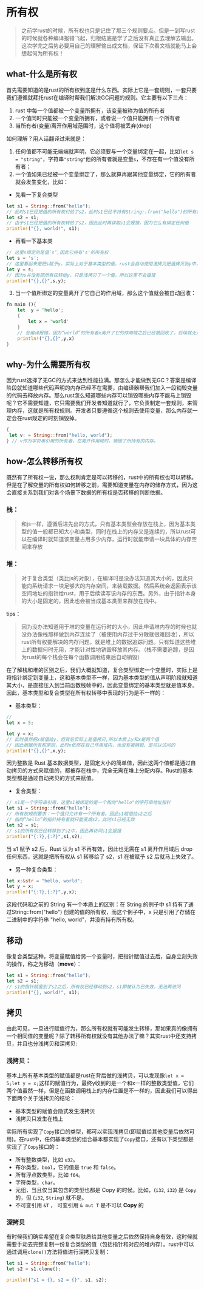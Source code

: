 # 所有权
> 之前学rust的时候，所有权也只是记住了那三个规则要点。但是一到写rust的时候就各种编译报错飞起，归根结底是学了之后没有真正去理解去输出。这次学完之后势必要用自己的理解输出成文档，保证下次看文档就能马上会想起何为所有权！

## what-什么是所有权
首先需要知道的是rust的所有权到底是什么东西。实际上它是一套规则，一套只要我们遵循就拜托rust在编译时帮我们解决GC问题的规则。它主要有以下三点：
1. rust 中每一个值都被一个变量所拥有，该变量被称为值的所有者
2. 一个值同时只能被一个变量所拥有，或者说一个值只能拥有一个所有者
3. 当所有者(变量)离开作用域范围时，这个值将被丢弃(drop)

如何理解？用人话翻译过来就是：
1. 任何值都不可能无端端就声明，它必须要与一个变量绑定在一起，比如`let s = "string"`，字符串`"string"`他的所有者就是变量`s`，不存在有一个值没有所有者；
2. 一个值如果已经被一个变量绑定了，那么就算再跟其他变量绑定，它的所有者就会发生变化，比如：
- 先看一下复合类型
```rust
let s1 = String::from("hello");
// 此时s1已经把值的所有权付给了s2，此时s1已经不持有String::from("hello")的所有权了
let s2 = s1;
// 由于s1已经把值的所有权转给了s2，因此此时再读取s1会报错，因为它么有绑定任何值
println!("{}, world!", s1);
```
- 再看一下基本类
```rust
// 这里s绑定的是值‘s’,因此它持有's'的所有权
let s = 's';
// 这里看起来是把s赋予y，实际上对于基本类型的值，rust会自动使用浅拷贝把值拷贝到y中，因此此时y所拥有的值，和s的值在栈上不是同一个
let y = s;
// 因为s并没有把所有权转给y，只是浅拷贝了一个值，所以这里不会报错
println!("{},{}",s,y);
```
3. 当一个值所绑定的变量离开了它自己的作用域，那么这个值就会被自动回收：
```rust
fn main (){
    let  y = 'hello';
    {
        let x = 'world'
    }
    // 会编译报错，因为“world”的所有者x离开了它的作用域之后已经被回收了，后续就无法再访问
    println!("{},{}",y,x)
}
```
## why-为什么需要所有权
因为rust选择了无GC的方式来达到性能拉满。那怎么才能做到无GC？答案是编译阶段就知道哪些代码声明的内存已经不在需要，由编译器帮我们加入一段销毁变量的代码去释放内存。那么rust怎么知道哪些内存可以销毁哪些内存不能马上销毁呢？它不需要知道，它只需要我们开发者知道就行了，它负责制定一套规则，来管理内存，这就是所有权规则。开发者只要遵循这个规则去使用变量，那么内存就一定会在rust规定的时刻销毁掉。
```rust
{
 let v: = String::from("hello, world");
} // v作为字符串引用的所有者，在离开作用域时，销毁了所持有的内存。
```

## how-怎么转移所有权
既然有了所有权一说，那么权利肯定是可以转移的，rust中的所有权也可以转移。
但是在了解变量的所有权如何转移之前，需要知道变量在内存的储存方式，因为这会直接关系到我们对各个场景下数据的所有权是否转移的判断依据。
### 栈：
> 和js一样，遵循后进先出的方式，只有基本类型会存放在栈上，因为基本类型的值一般都已知大小和类型，同时在栈上的内存又是连续的，所以rust可以在编译时就知道该变量占用多少内存，运行时就能申请一块具体的内存空间来存放
### 堆：
> 对于复合类型（类比js的对象），在编译时是没办法知道其大小的，因此只能向系统请求一块足够大的内存空间，来装载数据。然后系统会返回表示该空间地址的指针给rust，用于后续读写该内存的东西。另外，由于指针本身的大小是固定的，因此也会被当成基本类型来群放在栈中。

tips：
> 因为没办法知道用于堆的变量在运行时的大小，因此申请堆内存的时候也就没办法像栈那样做到内存连续了（被使用内存过于分散就很难回收），所以rust所有权要解决的内存问题，就是堆上的数据追踪问题。只有知道这些堆上的数据何时无用，才能针对性地销毁释放其内存。（栈不需要追踪，是因为rust的每个栈会在每个函数调用结束后自动销毁）

在了解栈和堆的区别之后，我们大概就知道，复合类型绑定一个变量时，实际上是将指针绑定到变量上，这和基本类型不一样，因为基本类型的值从声明阶段就知道其大小，是直接压入到当前函数栈帧中的，因此变量绑定的基本类型就是值本身。因此，基本类型和复合类型在所有权转移中表现的行为是不一样的：
- 基本类型：
```rust
// 
let x = 5;

let y = x;
// 此时虽然把x赋值给y，但背后实际上是值拷贝,所以本质上y和x是两个值
// 因此根据所有权原则，此时x依然在自己作用域内，也没有被销毁，是可以访问的
println!("{},{}",x,y);
```
因为整数是 Rust 基本数据类型，是固定大小的简单值，因此这两个值都是通过自动拷贝的方式来赋值的，都被存在栈中，完全无需在堆上分配内存。Rust的基本类型都是通过自动拷贝的方式来赋值。

- 复合类型：
```rust
// s1是一个字符串引用，这里s1被绑定的是一个指向"hello"的字符串地址指针
let s1 = String::from("hello");
// 所有权规则要求：一个值只允许有一个所有者。因此s1赋值给s2之后
// 指向“hello”的指针持有者就只能变成s2，此时s1已经无效
let s2 = s1;
// s1的所有权已经转移到了s2中，因此再访问s1会报错
println!("{:?},{:?}",s1,s2);
```
当 s1 赋予 s2 后，Rust 认为 s1 不再有效，因此也无需在 s1 离开作用域后 drop 任何东西，这就是把所有权从 s1 转移给了 s2，s1 在被赋予 s2 后就马上失效了。
- 另一种复合类型：
```rust
let x:&str = "hello, world";
let y = x;
println!("{:?},{:?}",y,x);
```
这段代码和之前的 String 有一个本质上的区别：在 String 的例子中 s1 持有了通过String::from("hello") 创建的值的所有权，而这个例子中，x 只是引用了存储在二进制中的字符串 "hello, world"，并没有持有所有权。

## 移动
像复合类型这种，将变量赋值给另一个变量时，把指针赋值过去后，自身立刻失效的操作，称之为移动（**move**）：
```rust
let s1 = String::from("hello");
let s2 = s1;
// s1的指针赋值到了s2之后，所有权已经移动到s2，s1即被认为已失效，无法再访问
println!("{}, world!", s1);
```
## 拷贝
由此可见，一旦进行赋值行为，那么所有权就有可能发生转移，那如果真的像拥有一个相同值的变量呢？除了转移所有权就没有其他办法了嘛？其实rust中还支持拷贝，并且也分浅拷贝和深拷贝:
### 浅拷贝：
基本上所有基本类型的赋值都是rust在背后做的浅拷贝，可以发现像`let x = 5;let y = x;`这样的赋值行为，最终y收到的是一个和x一样的整数类型值，它们两个值虽然一样，但是在函数调用栈上的内存位置是不一样的，因此我们可以得出下面两个关于浅拷贝的结论：
- 基本类型的赋值会隐式发生浅拷贝
- 浅拷贝只发生在栈上

实际所有实现了`Copy`接口的类型，都可以实现浅拷贝(即赋值给其他变量后依然可用)。在rust中，任何基本类型的组合基本都实现了`Copy`接口，还有以下类型都是实现了了`Copy`接口的：
- 所有整数类型，比如 `u32`。
- 布尔类型，`bool`，它的值是 `true` 和 `false`。
- 所有浮点数类型，比如 `f64`。
- 字符类型，`char`。
- 元组，当且仅当其包含的类型也都是 Copy 的时候。比如，(`i32`, `i32`) 是 `Copy` 的，但 (`i32`, `String`) 就不是。
- 不可变引用 `&T` ， 可变引用 `& mut T` 是不可以 **Copy** 的

### 深拷贝
有时候我们确实希望在复合类型肤质给其他变量之后依然保持自身有效，这时候就需要手动去完整复制一份复合类型的值（包括指针和对应的堆内存）。rust中可以通过调用`clone()`方法将值进行深拷贝复制：
```rust
let s1 = String::from("hello");
let s2 = s1.clone();

println!("s1 = {}, s2 = {}", s1, s2);
```